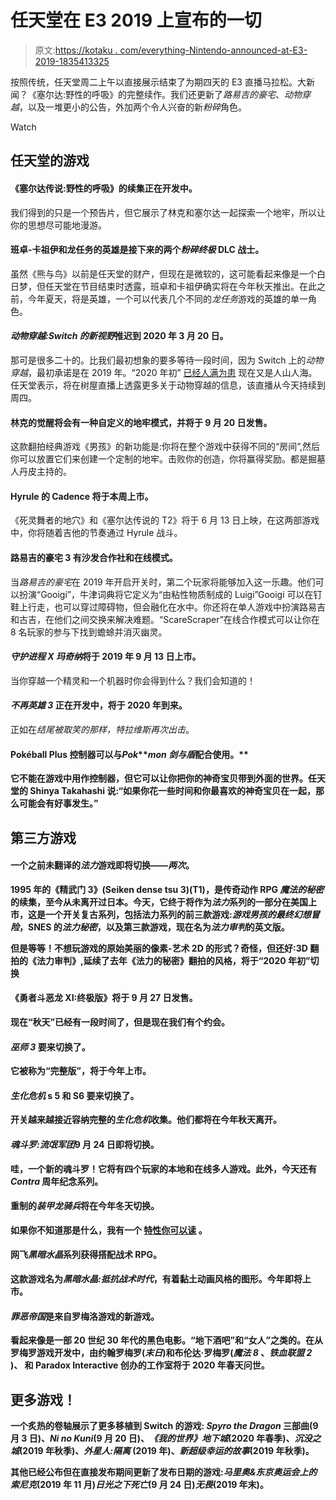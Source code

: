 # 任天堂在 E3 2019 上宣布的一切

> 原文:[https://kotaku . com/everything-Nintendo-announced-at-E3-2019-1835413325](https://kotaku.com/everything-nintendo-announced-at-e3-2019-1835413325)

按照传统，任天堂周二上午以直接展示结束了为期四天的 E3 直播马拉松。大新闻？《塞尔达:野性的呼吸》的完整续作。我们还更新了*路易吉的豪宅*、*动物穿越*，以及一堆更小的公告，外加两个令人兴奋的新*粉碎*角色。

Watch

## 任天堂的游戏

#### 《塞尔达传说:野性的呼吸》的续集正在开发中。

我们得到的只是一个预告片，但它展示了林克和塞尔达一起探索一个地牢，所以让你的思想尽可能地漫游。

#### 班卓-卡祖伊和龙任务的英雄是接下来的两个*粉碎终极* DLC 战士。

虽然《熊与鸟》以前是任天堂的财产，但现在是微软的，这可能看起来像是一个白日梦，但任天堂在节目结束时透露，班卓和卡祖伊确实将在今年秋天推出。在此之前，今年夏天，将是英雄，一个可以代表几个不同的*龙任务*游戏的英雄的单一角色。

#### *动物穿越:Switch 的新视野*推迟到 2020 年 3 月 20 日。

那可是很多二十的。比我们最初想象的要多等待一段时间，因为 Switch 上的*动物穿越*，最初承诺是在 2019 年。“2020 年初” [已经人满为患](https://kotaku.com/e3-just-started-and-early-2020-already-looks-nuts-1835376874) 现在又是人山人海。任天堂表示，将在树屋直播上透露更多关于动物穿越的信息，该直播从今天持续到周四。

#### 林克的觉醒将会有一种自定义的地牢模式，并将于 9 月 20 日发售。

这款翻拍经典游戏《男孩》的新功能是:你将在整个游戏中获得不同的“房间”,然后你可以放置它们来创建一个定制的地牢。击败你的创造，你将赢得奖励。都是掘墓人丹皮主持的。

#### Hyrule 的 Cadence 将于本周上市。

《死灵舞者的地穴》和《塞尔达传说的 T2》将于 6 月 13 日上映，在这两部游戏中，你将随着吉他的节奏通过 Hyrule 战斗。

#### 路易吉的豪宅 3 有沙发合作社和在线模式。

当*路易吉的豪宅*在 2019 年开启开关时，第二个玩家将能够加入这一乐趣。他们可以扮演“Gooigi”，牛津词典将它定义为“由粘性物质制成的 Luigi”Gooigi 可以在钉鞋上行走，也可以穿过障碍物，但会融化在水中。你还将在单人游戏中扮演路易吉和古吉，在他们之间交换来解决难题。“ScareScraper”在线合作模式可以让你在 8 名玩家的参与下找到蟾蜍并消灭幽灵。

#### *守护进程 X 玛奇纳*将于 2019 年 9 月 13 日上市。

当你穿越一个精灵和一个机器时你会得到什么？我们会知道的！

#### *不再英雄 3* 正在开发中，将于 2020 年到来。

正如在*结尾被取笑的那样，特拉维斯再次出击*。

#### Pokéball Plus 控制器可以与*Pok****mon 剑与盾*配合使用。**

**它不能在游戏中用作控制器，但它可以让你把你的神奇宝贝带到外面的世界。任天堂的 Shinya Takahashi 说:“如果你花一些时间和你最喜欢的神奇宝贝在一起，那么可能会有好事发生。”**

## **第三方游戏**

#### **一个之前未翻译的*法力*游戏即将切换——*两次*。**

**1995 年的《精武门 3》(Seiken dense tsu 3)(T1)，是传奇动作 RPG *魔法的秘密*的续集，至今从未离开过日本。今天，它终于将作为*法力*系列的一部分在美国上市，这是一个开关复古系列，包括法力系列的前三款游戏:*游戏男孩的最终幻想冒险*，SNES 的*法力秘密*，以及第三款游戏，现在名为*法力审判*的英文版。**

**但是等等！不想玩游戏的原始美丽的像素-艺术 2D 的形式？奇怪，但还好:3D 翻拍的《法力审判》,延续了去年《法力的秘密》翻拍的风格，将于“2020 年初”切换** 

#### **《勇者斗恶龙 XI:终极版》将于 9 月 27 日发售。**

**现在“秋天”已经有一段时间了，但是现在我们有个约会。**

#### ***巫师 3* 要来切换了。**

**它被称为“完整版”，将于今年上市。**

#### ***生化危机* s 5 和 S6 要来切换了。**

**开关越来越接近容纳完整的*生化危机*收集。他们都将在今年秋天离开。**

#### ***魂斗罗:流氓军团*9 月 24 日即将切换。**

**哇，一个新的魂斗罗！它将有四个玩家的本地和在线多人游戏。此外，今天还有 *Contra* 周年纪念系列。**

#### **重制的*装甲龙骑兵*将在今年冬天切换。**

**如果你不知道那是什么，我有一个 [特性你可以读](https://kotaku.com/how-panzer-dragoon-defined-the-sega-saturn-era-1834305728) 。**

#### **网飞*黑暗水晶*系列获得搭配战术 RPG。**

**这款游戏名为*黑暗水晶:抵抗战术时代*，有着黏土动画风格的图形。今年即将上市。**

#### ***罪恶帝国*是来自罗梅洛游戏的新游戏。**

**看起来像是一部 20 世纪 30 年代的黑色电影。“地下酒吧”和“女人”之类的。在从罗梅罗游戏开发中，由约翰罗梅罗(*末日*)和布伦达·罗梅罗(*魔法 8* 、*铁血联盟 2* )、 和 Paradox Interactive 创办的工作室将于 2020 年春天问世。**

## **更多游戏！**

**一个炙热的卷轴展示了更多移植到 Switch 的游戏: *Spyro the Dragon* 三部曲(9 月 3 日)、*Ni no Kuni*(9 月 20 日)、*《我的世界》地下城*(2020 年春季)、*沉没之城*(2019 年秋季)、*外星人:隔离* (2019 年)、*新超级幸运的故事*(2019 年秋季)。**

**其他已经公布但在直接发布期间更新了发布日期的游戏:*马里奥&东京奥运会上的索尼克*(2019 年 11 月)*日光之下死亡*(9 月 24 日)*无畏*(2019 年末)。**